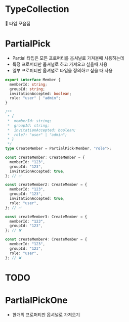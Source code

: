 # TypeCollection

📕 타입 모음집

# PartialPick

- Partial 타입은 모든 프로퍼티를 옵셔널로 가져올때 사용하는데
- 특정 프로퍼티만 옵셔널로 하고 가져오고 싶을때 사용
- 일부 프로퍼티만 옵셔널로 타입을 정의하고 싶을 때 사용

```ts
export interface Member {
  memberId: string;
  groupId: string;
  invitationAccepted: boolean;
  role: "user" | "admin";
}

/**
 * {
 *  memberId: string;
 *  groupId: string;
 *  invitationAccepted: boolean;
 *  role?: "user" | "admin";
 * }
 */
type CreateMember = PartialPick<Member, "role">;

const createMember: CreateMember = {
  memberId: "123",
  groupId: "123",
  invitationAccepted: true,
}; // ✅

const createMember2: CreateMember = {
  memberId: "123",
  groupId: "123",
  invitationAccepted: true,
  role: "user",
}; // ✅

const createMember3: CreateMember = {
  memberId: "123",
  groupId: "123",
}; // ❌

const createMember4: CreateMember = {
  memberId: "123",
  groupId: "123",
  role: "user",
}; // ❌
```

# TODO

# PartialPickOne

- 한개의 프로퍼티만 옵셔널로 가져오기
